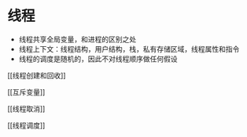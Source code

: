 # 线程

-  线程共享全局变量，和进程的区别之处
- 线程上下文：线程结构，用户结构，栈，私有存储区域，线程属性和指令
- 线程的调度是随机的，因此不对线程顺序做任何假设


[[线程创建和回收]]
  
[[互斥变量]]

[[线程取消]]

[[线程调度]]
